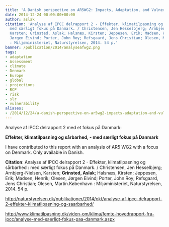 ```yaml
---
title: 'A Danish perspective on AR5WG2: Impacts, Adaptation, and Vulnerability'
date: 2014-12-24 00:00:00+00:00
author: aslak
citation: 'Analyse af IPCC delrapport 2 - Effekter, klimatilpasning og sårbarhed :
  med særligt fokus på Danmark. / Christensen, Jen Hesselbjerg; Arnbjerg-Nielsen,
  Karsten; Grinsted, Aslak; Halsnæs, Kirsten; Jeppesen, Erik; Madsen, Henrik; Olesen,
  Jørgen Eivind; Porter, John Roy; Refsgaard, Jens Christian; Olesen, Martin.København
  : Miljøministeriet, Naturstyrelsen, 2014. 54 p.'
banner: /publication/2014/analyseafwg2.png
tags:
- adaptation
- Assessment
- climate
- Denmark
- Europe
- global
- projections
- RCP
- risk
- slr
- vulnerability
aliases:
- /2014/12/24/a-danish-perspective-on-ar5wg2-impacts-adaptation-and-vulnerability/
---
```


Analyse af IPCC delrapport 2 med et fokus på Danmark:
<!--more--> 
**Effekter, klimatilpasning og sårbarhed, - med særligt fokus på Danmark**

I have contributed to this report with an analysis of AR5 WG2 with a focus on Denmark. Only available in Danish.

**Citation**: Analyse af IPCC delrapport 2 - Effekter, klimatilpasning og sårbarhed : med særligt fokus på Danmark. / Christensen, Jen Hesselbjerg; Arnbjerg-Nielsen, Karsten; **Grinsted, Aslak**; Halsnæs, Kirsten; Jeppesen, Erik; Madsen, Henrik; Olesen, Jørgen Eivind; Porter, John Roy; Refsgaard, Jens Christian; Olesen, Martin.København : Miljøministeriet, Naturstyrelsen, 2014. 54 p.

<http://naturstyrelsen.dk/publikationer/2014/okt/analyse-af-ipcc-delrapport-2-effekter-klimatilpasning-og-saarbarhed/>

<http://www.klimatilpasning.dk/viden-om/klima/femte-hovedrapport-fra-ipcc/analyse-med-saerligt-fokus-paa-danmark.aspx>